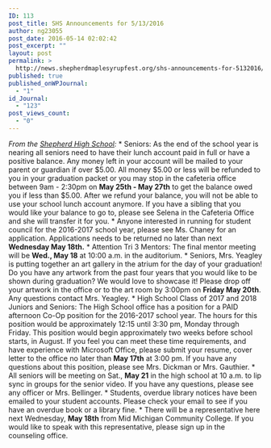 ```yaml
---
ID: 113
post_title: SHS Announcements for 5/13/2016
author: ng23055
post_date: 2016-05-14 02:02:42
post_excerpt: ""
layout: post
permalink: >
  http://news.shepherdmaplesyrupfest.org/shs-announcements-for-5132016/
published: true
published_onWPJournal:
  - "1"
id_Journal:
  - "123"
post_views_count:
  - "0"
---
```

*From the [Shepherd High School][1]:* * Seniors: As the end of the school year is nearing all seniors need to have their lunch account paid in full or have a positive balance. Any money left in your account will be mailed to your parent or guardian if over $5.00. All money $5.00 or less will be refunded to you in your graduation packet or you may stop in the cafeteria office between 9am - 2:30pm on **May 25th - May 27th** to get the balance owed you if less than $5.00. After we refund your balance, you will not be able to use your school lunch account anymore. If you have a sibling that you would like your balance to go to, please see Selena in the Cafeteria Office and she will transfer it for you. * Anyone interested in running for student council for the 2016-2017 school year, please see Ms. Chaney for an application. Applications needs to be returned no later than next **Wednesday May 18th.** * Attention Tri 3 Mentors: The final mentor meeting will be **Wed., May 18** at 10:00 a.m. in the auditorium. * Seniors, Mrs. Yeagley is putting together an art gallery in the atrium for the day of your graduation! Do you have any artwork from the past four years that you would like to be shown during graduation? We would love to showcase it! Please drop off your artwork in the office or to the art room by 3:00pm on **Friday May 20th**. Any questions contact Mrs. Yeagley. * High School Class of 2017 and 2018 Juniors and Seniors: The High School office has a position for a PAID afternoon Co-Op position for the 2016-2017 school year. The hours for this position would be approximately 12:15 until 3:30 pm, Monday through Friday. This position would begin approximately two weeks before school starts, in August. If you feel you can meet these time requirements, and have experience with Microsoft Office, please submit your resume, cover letter to the office no later than **May 17th** at 3:00 pm. If you have any questions about this position, please see Mrs. Dickman or Mrs. Gauthier. * All seniors will be meeting on Sat., **May 21** in the high school at 10 a.m. to lip sync in groups for the senior video. If you have any questions, please see any officer or Mrs. Bellinger. * Students, overdue library notices have been emailed to your student accounts. Please check your email to see if you have an overdue book or a library fine. * There will be a representative here next Wednesday, **May 18th** from Mid Michigan Community College. If you would like to speak with this representative, please sign up in the counseling office.

 [1]: https://www.facebook.com/shepherdmihs/?fref=nf